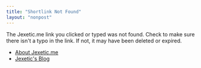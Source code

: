 ```yaml
---
title: "Shortlink Not Found"
layout: "nonpost"
---
```


The Jexetic.me link you clicked or typed was not found. Check to make sure there isn't a typo in the link. If not, it may have been deleted or expired.

- [About Jexetic.me](/shortlinks)
- [Jexetic's Blog](/)